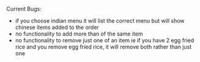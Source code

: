 Current Bugs:
- if you choose indian menu it will list the correct menu but will show chinese items added to the order
- no functionality to add more than of the same item
- no functionality to remove just one of an item ie if you have 2 egg fried rice and you remove egg fried rice, it will remove both rather than just one